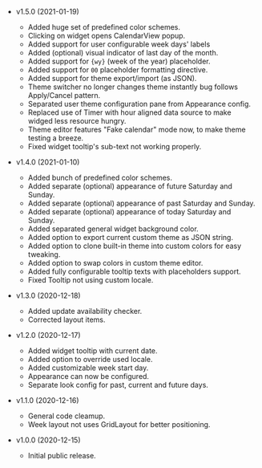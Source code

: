 * v1.5.0 (2021-01-19)
  * Added huge set of predefined color schemes.
  * Clicking on widget opens CalendarView popup.
  * Added support for user configurable week days' labels
  * Added (optional) visual indicator of last day of the month.
  * Added support for `{wy}` (week of the year) placeholder.
  * Added support for `00` placeholder formatting directive.
  * Added support for theme export/import (as JSON).
  * Theme switcher no longer changes theme instantly bug follows Apply/Cancel pattern.
  * Separated user theme configuration pane from Appearance config.
  * Replaced use of Timer with hour aligned data source to make widged less resource hungry.
  * Theme editor features "Fake calendar" mode now, to make theme testing a breeze.
  * Fixed widget tooltip's sub-text not working properly.

* v1.4.0 (2021-01-10)
  * Added bunch of predefined color schemes.
  * Added separate (optional) appearance of future Saturday and Sunday.
  * Added separate (optional) appearance of past Saturday and Sunday.
  * Added separate (optional) appearance of today Saturday and Sunday.
  * Added separated general widget background color.
  * Added option to export current custom theme as JSON string.
  * Added option to clone built-in theme into custom colors for easy tweaking.
  * Added option to swap colors in custom theme editor.
  * Added fully configurable tooltip texts with placeholders support.
  * Fixed Tooltip not using custom locale.

* v1.3.0 (2020-12-18)
  * Added update availability checker.
  * Corrected layout items.

* v1.2.0 (2020-12-17)
  * Added widget tooltip with current date.
  * Added option to override used locale.
  * Added customizable week start day.
  * Appearance can now be configured.
  * Separate look config for past, current and future days.

* v1.1.0 (2020-12-16)
  * General code cleamup.
  * Week layout not uses GridLayout for better positioning.

* v1.0.0 (2020-12-15)
  * Initial public release.
